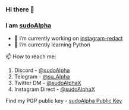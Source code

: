 ### Hi there 👋
### I am [sudoAlpha](https://github.com/sudoAlphaX)

- 🔭 I’m currently working on [instagram-redact](https://github.com/sudoAlphaX/instagram-redact)
- 🌱 I’m currently learning Python

📫 How to reach me:
  1. Discord - [@sudoAlpha](https://discord.com/users/705624271308849224)
  2. Telegram - [@su_Alpha](https://t.me/su_alpha)
  3. Twitter DM - [@sudoAlphaX](https://x.com/sudoAlphaX)
  4. Instagram Direct - [@sudoAlphaX](https://www.instagram.com/sudoAlphaX)

Find my PGP public key - [sudoAlpha Public Key](https://raw.githubusercontent.com/sudoAlphaX/sudoAlphaX/main/sudoAlpha.asc)
 
<!--
- 👯 I’m looking to collaborate on ...
- 🤔 I’m looking for help with ...
- 💬 Ask me about ...
- 😄 Pronouns: ...
- ⚡ Fun fact: ...
-->

